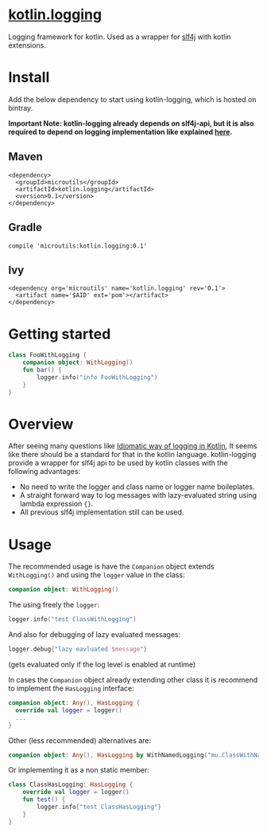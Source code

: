 # [kotlin.logging](https://github.com/MicroUtils/kotlin.logging)

Logging framework for kotlin.
Used as a wrapper for [slf4j](http://www.slf4j.org/) with kotlin extensions.

# Install

Add the below dependency to start using kotlin-logging, which is hosted on bintray.

**Important Note: kotlin-logging already depends on slf4j-api, but it is also required to depend on logging implementation like explained [here](http://saltnlight5.blogspot.co.il/2013/08/how-to-configure-slf4j-with-different.html).**

## Maven
```
<dependency>
  <groupId>microutils</groupId>
  <artifactId>kotlin.logging</artifactId>
  <version>0.1</version>
</dependency>
```
## Gradle
```
compile 'microutils:kotlin.logging:0.1'
```
## Ivy
```
<dependency org='microutils' name='kotlin.logging' rev='0.1'>
  <artifact name='$AID' ext='pom'></artifact>
</dependency>
```

# Getting started
 
```Kotlin
class FooWithLogging {
    companion object: WithLogging()
    fun bar() {
        logger.info("info FooWithLogging")
    }
}
```

# Overview

After seeing many questions like [Idiomatic way of logging in Kotlin](http://stackoverflow.com/questions/34416869/idiomatic-way-of-logging-in-kotlin), It seems like there should be a standard for that in the kotlin language. kotlin-logging provide a wrapper for slf4j api to be used by kotlin classes with the following advantages:
  - No need to write the logger and class name or logger name boileplates.
  - A straight forward way to log messages with lazy-evaluated string using lambda expression `{}`.
  - All previous slf4j implementation still can be used.

# Usage

The recommended usage is have the `Companion` object extends `WithLogging()` and using the `logger` value in the class:
```Kotlin
companion object: WithLogging()
```
The using freely the `logger`:
```Kotlin
logger.info("test ClassWithLogging")
```
And also for debugging of lazy evaluated messages:
```Kotlin
logger.debug{"lazy eavluated $message"}
```
(gets evaluated only if the log level is enabled at runtime)

In cases the `Companion` object already extending other class it is recommend to implement the `HasLogging` interface:
```Kotlin
companion object: Any(), HasLogging {
  override val logger = logger()
  ...
}
```

Other (less recommended) alternatives are:
```Kotlin
companion object: Any(), HasLogging by WithNamedLogging("mu.ClassWithNamedLogging")
```
Or implementing it as a non static member:
```Kotlin
class ClassHasLogging: HasLogging {
    override val logger = logger()
    fun test() {
        logger.info{"test ClassHasLogging"}
    }
}
```
